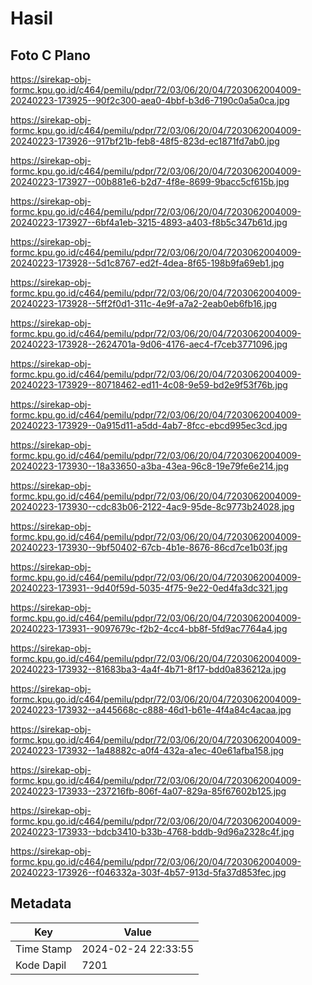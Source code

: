 # Hasil

## Foto C Plano

https://sirekap-obj-formc.kpu.go.id/c464/pemilu/pdpr/72/03/06/20/04/7203062004009-20240223-173925--90f2c300-aea0-4bbf-b3d6-7190c0a5a0ca.jpg

https://sirekap-obj-formc.kpu.go.id/c464/pemilu/pdpr/72/03/06/20/04/7203062004009-20240223-173926--917bf21b-feb8-48f5-823d-ec1871fd7ab0.jpg

https://sirekap-obj-formc.kpu.go.id/c464/pemilu/pdpr/72/03/06/20/04/7203062004009-20240223-173927--00b881e6-b2d7-4f8e-8699-9bacc5cf615b.jpg

https://sirekap-obj-formc.kpu.go.id/c464/pemilu/pdpr/72/03/06/20/04/7203062004009-20240223-173927--6bf4a1eb-3215-4893-a403-f8b5c347b61d.jpg

https://sirekap-obj-formc.kpu.go.id/c464/pemilu/pdpr/72/03/06/20/04/7203062004009-20240223-173928--5d1c8767-ed2f-4dea-8f65-198b9fa69eb1.jpg

https://sirekap-obj-formc.kpu.go.id/c464/pemilu/pdpr/72/03/06/20/04/7203062004009-20240223-173928--5ff2f0d1-311c-4e9f-a7a2-2eab0eb6fb16.jpg

https://sirekap-obj-formc.kpu.go.id/c464/pemilu/pdpr/72/03/06/20/04/7203062004009-20240223-173928--2624701a-9d06-4176-aec4-f7ceb3771096.jpg

https://sirekap-obj-formc.kpu.go.id/c464/pemilu/pdpr/72/03/06/20/04/7203062004009-20240223-173929--80718462-ed11-4c08-9e59-bd2e9f53f76b.jpg

https://sirekap-obj-formc.kpu.go.id/c464/pemilu/pdpr/72/03/06/20/04/7203062004009-20240223-173929--0a915d11-a5dd-4ab7-8fcc-ebcd995ec3cd.jpg

https://sirekap-obj-formc.kpu.go.id/c464/pemilu/pdpr/72/03/06/20/04/7203062004009-20240223-173930--18a33650-a3ba-43ea-96c8-19e79fe6e214.jpg

https://sirekap-obj-formc.kpu.go.id/c464/pemilu/pdpr/72/03/06/20/04/7203062004009-20240223-173930--cdc83b06-2122-4ac9-95de-8c9773b24028.jpg

https://sirekap-obj-formc.kpu.go.id/c464/pemilu/pdpr/72/03/06/20/04/7203062004009-20240223-173930--9bf50402-67cb-4b1e-8676-86cd7ce1b03f.jpg

https://sirekap-obj-formc.kpu.go.id/c464/pemilu/pdpr/72/03/06/20/04/7203062004009-20240223-173931--9d40f59d-5035-4f75-9e22-0ed4fa3dc321.jpg

https://sirekap-obj-formc.kpu.go.id/c464/pemilu/pdpr/72/03/06/20/04/7203062004009-20240223-173931--9097679c-f2b2-4cc4-bb8f-5fd9ac7764a4.jpg

https://sirekap-obj-formc.kpu.go.id/c464/pemilu/pdpr/72/03/06/20/04/7203062004009-20240223-173932--81683ba3-4a4f-4b71-8f17-bdd0a836212a.jpg

https://sirekap-obj-formc.kpu.go.id/c464/pemilu/pdpr/72/03/06/20/04/7203062004009-20240223-173932--a445668c-c888-46d1-b61e-4f4a84c4acaa.jpg

https://sirekap-obj-formc.kpu.go.id/c464/pemilu/pdpr/72/03/06/20/04/7203062004009-20240223-173932--1a48882c-a0f4-432a-a1ec-40e61afba158.jpg

https://sirekap-obj-formc.kpu.go.id/c464/pemilu/pdpr/72/03/06/20/04/7203062004009-20240223-173933--237216fb-806f-4a07-829a-85f67602b125.jpg

https://sirekap-obj-formc.kpu.go.id/c464/pemilu/pdpr/72/03/06/20/04/7203062004009-20240223-173933--bdcb3410-b33b-4768-bddb-9d96a2328c4f.jpg

https://sirekap-obj-formc.kpu.go.id/c464/pemilu/pdpr/72/03/06/20/04/7203062004009-20240223-173926--f046332a-303f-4b57-913d-5fa37d853fec.jpg


## Metadata

| Key        | Value               |
| ---------- | ------------------- |
| Time Stamp | 2024-02-24 22:33:55 |
| Kode Dapil | 7201                |



